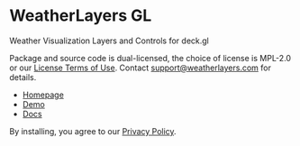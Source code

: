 # WeatherLayers GL

Weather Visualization Layers and Controls for deck.gl

Package and source code is dual-licensed, the choice of license is MPL-2.0 or our [License Terms of Use](https://weatherlayers.com/license-terms-of-use.html). Contact [support@weatherlayers.com](mailto:support@weatherlayers.com) for details.

* [Homepage](https://weatherlayers.com/)
* [Demo](https://demo.weatherlayers.com/)
* [Docs](https://docs.weatherlayers.com/)

By installing, you agree to our [Privacy Policy](https://weatherlayers.com/privacy-policy.html).